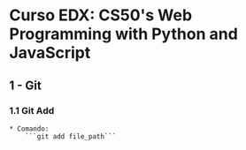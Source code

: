 # Curso EDX: CS50's Web Programming with Python and JavaScript

## 1 - Git

### 1.1 Git Add

    * Comando:
        ```git add file_path```
